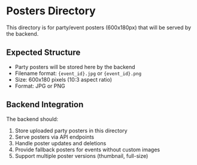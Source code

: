 # Posters Directory

This directory is for party/event posters (600x180px) that will be served by the backend.

## Expected Structure
- Party posters will be stored here by the backend
- Filename format: `{event_id}.jpg` or `{event_id}.png`
- Size: 600x180 pixels (10:3 aspect ratio)
- Format: JPG or PNG

## Backend Integration
The backend should:
1. Store uploaded party posters in this directory
2. Serve posters via API endpoints
3. Handle poster updates and deletions
4. Provide fallback posters for events without custom images
5. Support multiple poster versions (thumbnail, full-size) 
